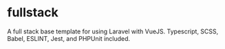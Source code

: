 # fullstack
A full stack base template for using Laravel with VueJS. Typescript, SCSS, Babel, ESLINT, Jest, and PHPUnit included.
